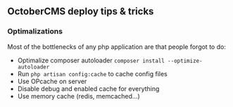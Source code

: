 ## OctoberCMS deploy tips & tricks

### 




### Optimalizations
Most of the bottlenecks of any php application are that people forgot to do:

- Optimalize composer autoloader `composer install --optimize-autoloader`
- Run `php artisan config:cache` to cache config files
- Use OPcache on server
- Disable debug and enabled cache for everything
- Use memory cache (redis, memcached...)
